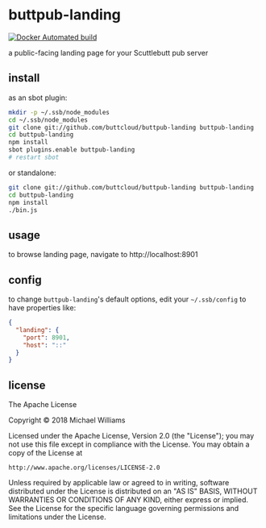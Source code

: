 # buttpub-landing

[![Docker Automated build](https://img.shields.io/docker/automated/buttcloud/buttpub-landing.svg)](https://hub.docker.com/r/buttcloud/buttpub-landing/)

a public-facing landing page for your Scuttlebutt pub server

## install

as an sbot plugin:

```sh
mkdir -p ~/.ssb/node_modules
cd ~/.ssb/node_modules
git clone git://github.com/buttcloud/buttpub-landing buttpub-landing
cd buttpub-landing
npm install
sbot plugins.enable buttpub-landing
# restart sbot
```

or standalone:

```sh
git clone git://github.com/buttcloud/buttpub-landing buttpub-landing
cd buttpub-landing
npm install
./bin.js
```

## usage

to browse landing page, navigate to http://localhost:8901

## config

to change `buttpub-landing`'s default options, edit your `~/.ssb/config` to have properties like:

```json
{
  "landing": {
    "port": 8901,
    "host": "::"
  }
}
```
## license

The Apache License

Copyright &copy; 2018 Michael Williams

Licensed under the Apache License, Version 2.0 (the "License");
you may not use this file except in compliance with the License.
You may obtain a copy of the License at

    http://www.apache.org/licenses/LICENSE-2.0

Unless required by applicable law or agreed to in writing, software
distributed under the License is distributed on an "AS IS" BASIS,
WITHOUT WARRANTIES OR CONDITIONS OF ANY KIND, either express or implied.
See the License for the specific language governing permissions and
limitations under the License.
